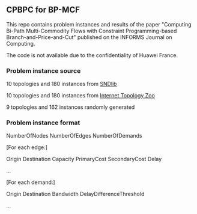 ## CPBPC for BP-MCF

This repo contains problem instances and results of the paper "Computing Bi-Path Multi-Commodity Flows with Constraint Programming-based Branch-and-Price-and-Cut" published on the INFORMS Journal on Computing.

The code is not available due to the confidentiality of Huawei France.

### Problem instance source

10 topologies and 180 instances from [SNDlib](http://sndlib.zib.de)

10 topologies and 180 instances from [Internet Topology Zoo](http://www.topology-zoo.org) 

9 topologies and 162 instances randomly generated

### Problem instance format

NumberOfNodes NumberOfEdges NumberOfDemands

[For each edge:]

Origin Destination Capacity PrimaryCost SecondaryCost Delay

...

[For each demand:]

Origin Destination Bandwidth DelayDifferenceThreshold

...
